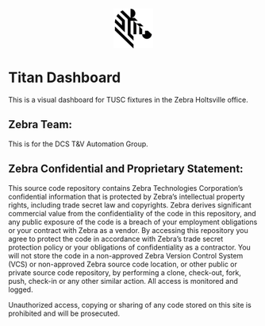 
<!-- PROJECT LOGO -->
<br />
<p align="center">
  <a href="https://github.com/zebratechnologies/Model_Repository">
    <img src=".assets/logo.png" alt="Logo" width="80" height="80">
  </a>
</p>


# Titan Dashboard
This is a visual dashboard for TUSC fixtures in the Zebra Holtsville office.

## Zebra Team:  
This is for the DCS T&V Automation Group.


## Zebra Confidential and Proprietary Statement:

This source code repository contains Zebra Technologies Corporation’s confidential information that 
is protected by Zebra’s intellectual property rights, including trade secret law and copyrights. Zebra 
derives significant commercial value from the confidentiality of the code in this repository, and any 
public exposure of the code is a breach of your employment obligations or your contract with Zebra as 
a vendor. By accessing this repository you agree to protect the code in accordance with Zebra’s trade 
secret protection policy or your obligations of confidentiality as a contractor. You will not store 
the code in a non-approved Zebra Version Control System (VCS) or non-approved Zebra source code 
location, or other public or private source code repository, by performing a clone, check-out, fork, 
push, check-in or any other similar action. All access is monitored and logged.  

Unauthorized access, copying or sharing of any code stored on this site is prohibited and 
will be prosecuted.


